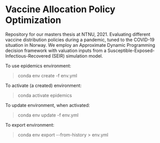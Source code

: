 # Vaccine Allocation Policy Optimization

Repository for our masters thesis at NTNU, 2021. Evaluating different vaccine distribution policies during a pandemic, tuned to the COVID-19 situation in Norway. We employ an Approximate Dynamic Programming decision framework with valuation inputs from a Susceptible-Exposed-Infectious-Recovered (SEIR) simulation model.


To use epidemics environment:
> conda env create -f env.yml

To activate (a created) environment:
> conda activate epidemics

To update environment, when activated:
> conda env update -f env.yml

To export environment:
> conda env export --from-history > env.yml